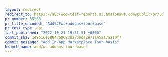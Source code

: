 ```yaml
---
layout: redirect
redirect_to: https://a8c-woo-test-reports.s3.amazonaws.com/public/pr/35268/api/index.html
pr_number: 35268
pr_title_encoded: "Add%2Fwc+addons+tour+base"
pr_test_type: api
last_published: "2022-10-21 19:51:51 +0000"
commit_sha: 1e9616e580436862cb22d6da2e71a452a7a210f7
commit_message: "Add In-App Marketplace Tour basis"
branch_name: add/wc-addons-tour-base
---
```

